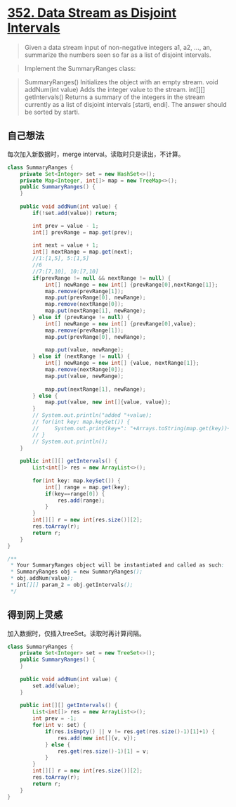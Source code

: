 # [352. Data Stream as Disjoint Intervals](https://leetcode.com/problems/data-stream-as-disjoint-intervals/description/)

> Given a data stream input of non-negative integers a1, a2, ..., an, summarize the numbers seen so far as a list of disjoint intervals.

> Implement the SummaryRanges class:

> SummaryRanges() Initializes the object with an empty stream.
void addNum(int value) Adds the integer value to the stream.
int[][] getIntervals() Returns a summary of the integers in the stream currently as a list of disjoint intervals [starti, endi]. The answer should be sorted by starti.
>
## 自己想法
每次加入新数据时，merge interval。读取时只是读出，不计算。
```java
class SummaryRanges {
    private Set<Integer> set = new HashSet<>();
    private Map<Integer, int[]> map = new TreeMap<>();
    public SummaryRanges() {
    }
    
    public void addNum(int value) {
        if(!set.add(value)) return;

        int prev = value - 1;
        int[] prevRange = map.get(prev);
        
        int next = value + 1;
        int[] nextRange = map.get(next);
        //1:[1,5], 5:[1,5]
        //6
        //7:[7,10], 10:[7,10]
        if(prevRange != null && nextRange != null) {
            int[] newRange = new int[] {prevRange[0],nextRange[1]};
            map.remove(prevRange[1]);
            map.put(prevRange[0], newRange);
            map.remove(nextRange[0]);
            map.put(nextRange[1], newRange);
        } else if (prevRange != null) {
            int[] newRange = new int[] {prevRange[0],value};
            map.remove(prevRange[1]);
            map.put(prevRange[0], newRange);
            
            map.put(value, newRange);
        } else if (nextRange != null) {
            int[] newRange = new int[] {value, nextRange[1]};
            map.remove(nextRange[0]);
            map.put(value, newRange);
            
            map.put(nextRange[1], newRange);
        } else {
            map.put(value, new int[]{value, value});
        }
        // System.out.println("added "+value);
        // for(int key: map.keySet()) {
        //     System.out.print(key+": "+Arrays.toString(map.get(key))+"\t");
        // }
        // System.out.println();
    }
    
    public int[][] getIntervals() {
        List<int[]> res = new ArrayList<>();
        
        for(int key: map.keySet()) {
            int[] range = map.get(key);
            if(key==range[0]) {
                res.add(range);
            }
        }
        int[][] r = new int[res.size()][2];
        res.toArray(r);
        return r;
    }
}

/**
 * Your SummaryRanges object will be instantiated and called as such:
 * SummaryRanges obj = new SummaryRanges();
 * obj.addNum(value);
 * int[][] param_2 = obj.getIntervals();
 */
```

## 得到网上灵感
加入数据时，仅插入treeSet。读取时再计算间隔。
```java
class SummaryRanges {
    private Set<Integer> set = new TreeSet<>();
    public SummaryRanges() {
    }
    
    public void addNum(int value) {
        set.add(value);
    }
    
    public int[][] getIntervals() {
        List<int[]> res = new ArrayList<>();
        int prev = -1;
        for(int v: set) {
            if(res.isEmpty() || v != res.get(res.size()-1)[1]+1) {
                res.add(new int[]{v, v});
            } else {
                res.get(res.size()-1)[1] = v;
            }
        }
        int[][] r = new int[res.size()][2];
        res.toArray(r);
        return r;
    }
}
```